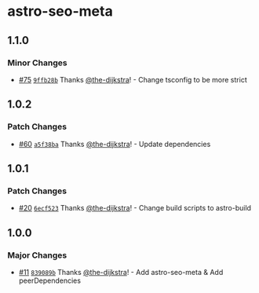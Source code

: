 # astro-seo-meta

## 1.1.0

### Minor Changes

- [#75](https://github.com/codiume/orbit/pull/75) [`9ffb28b`](https://github.com/codiume/orbit/commit/9ffb28b3383aa7cffbb5b8176d409f0b802d8c7c) Thanks [@the-dijkstra](https://github.com/the-dijkstra)! - Change tsconfig to be more strict

## 1.0.2

### Patch Changes

- [#60](https://github.com/codiume/orbit/pull/60) [`a5f38ba`](https://github.com/codiume/orbit/commit/a5f38ba8cf25303a0d4ea94bec98d199af246671) Thanks [@the-dijkstra](https://github.com/the-dijkstra)! - Update dependencies

## 1.0.1

### Patch Changes

- [#20](https://github.com/codiume/orbit/pull/20) [`6ecf523`](https://github.com/codiume/orbit/commit/6ecf5238ce4e65a8b3d421fc9d5eb5aa0e1dfb00) Thanks [@the-dijkstra](https://github.com/the-dijkstra)! - Change build scripts to astro-build

## 1.0.0

### Major Changes

- [#11](https://github.com/codiume/orbit/pull/11) [`839089b`](https://github.com/codiume/orbit/commit/839089b6a0c674b1660dd8b409916e0e0326ca56) Thanks [@the-dijkstra](https://github.com/the-dijkstra)! - Add astro-seo-meta & Add peerDependencies
